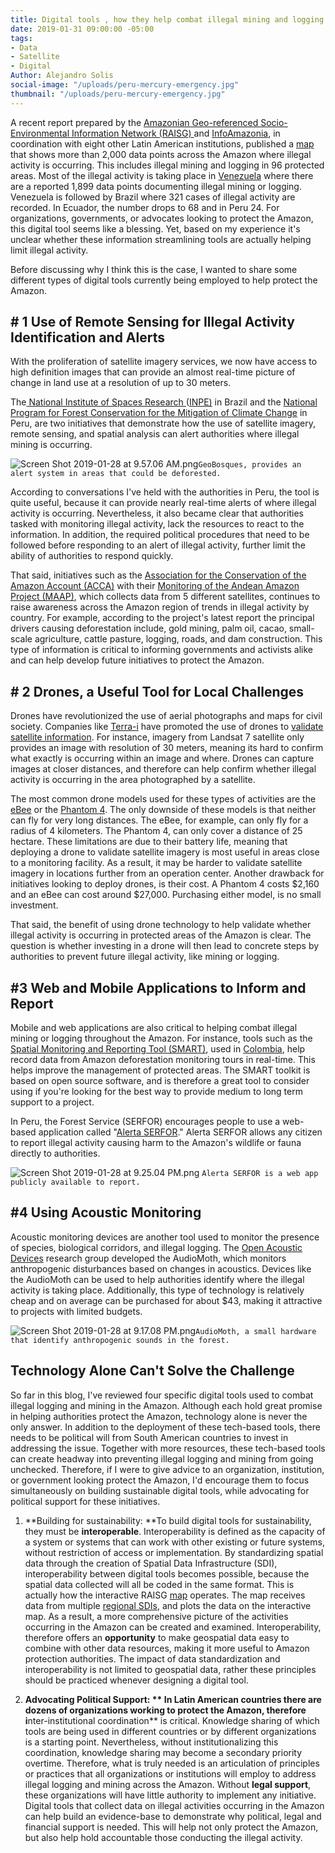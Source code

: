 ```yaml
---
title: Digital tools , how they help combat illegal mining and logging in the Amazon
date: 2019-01-31 09:00:00 -05:00
tags:
- Data
- Satellite
- Digital
Author: Alejandro Solis
social-image: "/uploads/peru-mercury-emergency.jpg"
thumbnail: "/uploads/peru-mercury-emergency.jpg"
---
```


A recent report prepared by the [Amazonian Geo-referenced Socio-Environmental Information Network (RAISG) ](https://www.amazoniasocioambiental.org/es/)and [InfoAmazonia](https://infoamazonia.org/es/), in coordination with eight other Latin American institutions,  published a [map](https://mineria.amazoniasocioambiental.org/) that shows more than 2,000 data points across the Amazon where illegal activity is occurring. This includes illegal mining and logging in 96 protected areas. Most of the illegal activity is taking place in [Venezuela](https://mineria.amazoniasocioambiental.org/) where there are a reported 1,899 data points documenting illegal mining or logging. Venezuela is followed by Brazil where 321 cases of illegal activity are recorded. In Ecuador, the number drops to 68 and in Peru 24. For organizations, governments, or advocates looking to protect the Amazon, this digital tool seems like a blessing. Yet, based on my experience it's unclear whether these information streamlining tools are actually helping limit illegal activity. 

<!--more-->

Before discussing why I think this is the case, I wanted to share some different types of digital tools currently being employed to help protect the Amazon.

## # 1 Use of Remote Sensing for Illegal Activity Identification and Alerts

With the proliferation of satellite imagery services, we now have access to high definition images that can provide an almost  real-time picture of change in land use at a resolution of up to 30 meters.  

The[ National Institute of Spaces Research ](http://www.obt.inpe.br/OBT/assuntos/programas/amazonia/prodes)([INPE)](http://www.obt.inpe.br/OBT/assuntos/programas/amazonia/prodes) in Brazil and the [National Program for Forest Conservation for the Mitigation of Climate Change](http://geobosques.minam.gob.pe/geobosque/view/index.php) in Peru, are two initiatives that demonstrate how the use of satellite imagery, remote sensing, and spatial analysis can alert authorities where illegal mining is occurring.  

![Screen Shot 2019-01-28 at 9.57.06 AM.png](/uploads/Screen%20Shot%202019-01-28%20at%209.57.06%20AM.png)`GeoBosques, provides an alert system in areas that could be deforested.`

According to conversations I've held with the authorities in Peru, the tool is quite useful, because it can provide nearly real-time alerts of where illegal activity is occurring. Nevertheless, it also became clear that authorities tasked with monitoring illegal activity, lack the resources to react to the information.  In addition, the required political procedures that need to be followed before responding to an alert of illegal activity, further limit the ability of authorities to respond quickly.

That said, initiatives such as the [Association for the Conservation of the Amazon Account (ACCA)](http://www.acca.org.pe) with their [Monitoring of the Andean Amazon Project (MAAP)](https://maaproject.org/es/), which collects data from 5 different satellites, continues to raise awareness across the Amazon region of trends in illegal activity by country. For example, according to the project's latest report the principal drivers causing deforestation include, gold mining, palm oil, cacao, small-scale agriculture, cattle pasture, logging, roads, and dam construction. This type of information is critical to informing governments and activists alike and can help develop future initiatives to protect the Amazon. 

## # 2 Drones, a Useful Tool for Local Challenges

Drones have revolutionized the use of aerial photographs and maps for civil society. Companies like [Terra-i](http://www.terra-i.org/terra-i.html) have promoted the use of drones to [validate satellite information](https://amazonlandscapes.org/drone-monitoring-of-land-cover-changes-detected-by-terra-i-in-yurimaguas-peru/). For instance, imagery from Landsat 7 satellite only provides an image with resolution of 30 meters, meaning its hard to confirm what exactly is occurring within an image and where. Drones can capture images at closer distances, and therefore can help confirm whether illegal activity is occurring in the area photographed by a satellite.

The most common drone models used for these types of activities are the [eBee](https://www.sensefly.com/drone/ebee-mapping-drone/) or the [Phantom 4](https://www.dji.pe/producto/phantom-4-pro/?gclid=Cj0KCQiAkMDiBRDNARIsACKP1FFNnhxDKS0LPG-QFSEcTipATuFx4CSg38WpMumQJv-2cjg_Vke0-9IaAo7REALw_wcB). The only downside of these models is that neither can fly for very long distances. The eBee, for example, can only fly for a radius of 4 kilometers. The Phantom 4, can only cover a distance of 25 hectare. These limitations are due to their battery life, meaning that deploying a drone to validate satellite imagery is most useful in areas close to a monitoring facility. As a result, it may be harder to validate satellite imagery in locations further from an operation center. Another drawback for initiatives looking to deploy drones,  is their cost.  A Phantom 4 costs $2,160 and an eBee can cost around $27,000. Purchasing either model, is no small investment. 

That said, the benefit of using drone technology to help validate whether illegal activity is occurring in protected areas of the Amazon is clear. The question is whether investing in a drone will then lead to concrete steps by authorities to prevent future illegal activity, like mining or logging. 

## #3 Web and Mobile Applications to Inform and Report

Mobile and web applications are also critical to helping combat illegal mining or logging throughout the Amazon. For instance, tools such as the [Spatial Monitoring and Reporting Tool (SMART)](http://smartconservationtools.org/), used in [Colombia](https://colombia.wcs.org/es-es/WCS-Colombia/Noticias/articleType/ArticleView/articleId/11116/Entrenamiento-en-la-herramienta-SMART.aspx), help record data from Amazon deforestation monitoring tours in real-time. This helps improve the management of protected areas. The SMART toolkit is based on open source software, and is therefore a great tool to consider using if you're looking for the best way to provide medium to long term support to a project.

In Peru, the Forest Service (SERFOR) encourages people to use a web-based application called "[Alerta SERFOR](http://appweb.serfor.gob.pe/denunciasserfor/)." Alerta SERFOR allows any citizen to report illegal activity causing harm to the Amazon's wildlife or fauna directly to authorities.  

![Screen Shot 2019-01-28 at 9.25.04 PM.png](/uploads/Screen%20Shot%202019-01-28%20at%209.25.04%20PM.png) `Alerta SERFOR is a web app publicly available to report.`

## #4 Using Acoustic Monitoring

Acoustic monitoring devices are another tool used to monitor the presence of species, biological corridors, and illegal logging. The [Open Acoustic Devices](https://www.openacousticdevices.info) research group developed the AudioMoth, which monitors anthropogenic disturbances based on changes in acoustics. Devices like the AudioMoth can be used to help authorities identify where the illegal activity is taking place. Additionally, this type of technology is relatively cheap and on average can be purchased for about $43, making it attractive to projects with limited budgets. 

![Screen Shot 2019-01-28 at 9.17.08 PM.png](/uploads/Screen%20Shot%202019-01-28%20at%209.17.08%20PM.png)`AudioMoth, a small hardware that identify anthropogenic sounds in the forest.`

## Technology Alone Can't Solve the Challenge 

So far in this blog, I've reviewed four specific digital tools used to combat illegal logging and mining in the Amazon. Although each hold great promise in helping authorities protect the Amazon, technology alone is never the only answer.  In addition to the deployment of these tech-based tools, there needs to be political will from South American countries to invest in addressing the issue.  Together with more resources, these tech-based tools can create headway into preventing illegal logging and mining from going unchecked. Therefore, if I were to give advice to an organization, institution, or government looking protect the Amazon, I'd encourage them to focus simultaneously on building sustainable digital tools, while advocating for political support for these initiatives. 

1. **Building for sustainability: **To build digital tools for sustainability, they must be **interoperable**. Interoperability is defined as the capacity of a system or systems that can work with other existing or future systems, without restriction of access or implementation. By standardizing spatial data through the creation of Spatial Data Infrastructure (SDI), interoperability between digital tools becomes possible, because the spatial data collected will all be coded in the same format. This is actually how the interactive RAISG [map](https://mineria.amazoniasocioambiental.org/) operates. The map receives data from multiple [regional SDIs](https://mineria.amazoniasocioambiental.org/sobre/), and plots the data on the interactive map. As a result, a more comprehensive picture of the activities occurring in the Amazon can be created and examined. Interoperability, therefore offers an **opportunity** to make geospatial data easy to combine with other data resources, making it more useful to Amazon protection authorities. The impact of data standardization and interoperability is not limited to geospatial data, rather these principles should be practiced whenever designing a digital tool. 

2. **Advocating Political Support: ** In Latin American countries there are dozens of organizations working to protect the Amazon, therefore i**nter-institutional coordination** is critical. Knowledge sharing of which tools are being used in different countries or by different organizations is a starting point. Nevertheless, without institutionalizing this coordination, knowledge sharing may become a secondary priority overtime.  Therefore, what is truly needed is an articulation of principles or practices that all organizations or institutions will employ to address illegal logging and mining across the Amazon. Without **legal support**, these organizations will have little authority to implement any initiative. Digital tools that collect data on illegal activities occurring in the Amazon can help build an evidence-base to demonstrate why political, legal and financial support is needed. This will help not only protect the Amazon, but also help hold accountable those conducting the illegal activity. 